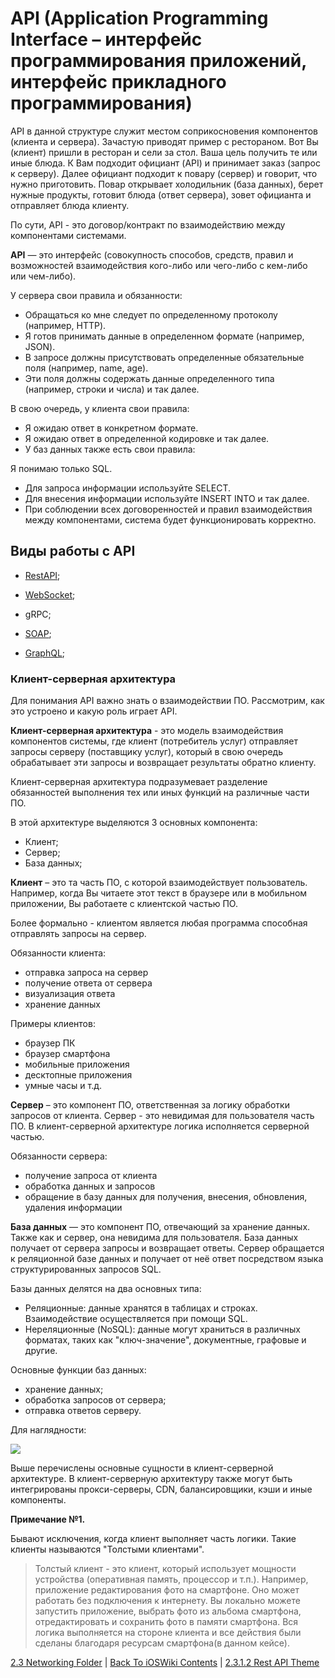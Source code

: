 # API (Application Programming Interface – интерфейс программирования приложений, интерфейс прикладного программирования)

API в данной структуре служит местом соприкосновения компонентов (клиента и сервера). Зачастую приводят пример с рестораном. Вот Вы (клиент) пришли в ресторан и сели за стол. Ваша цель получить те или иные блюда. К Вам подходит официант (API) и принимает заказ (запрос к серверу). Далее официант подходит к повару (сервер) и говорит, что нужно приготовить. Повар открывает холодильник (база данных), берет нужные продукты, готовит блюда (ответ сервера), зовет официанта и отправляет блюда клиенту.

По сути, API - это договор/контракт по взаимодействию между компонентами системами.

 **API** — это интерфейс (совокупность способов, средств, правил и возможностей взаимодействия кого-либо или чего-либо с кем-либо или чем-либо).

У сервера свои правила и обязанности:

* Обращаться ко мне следует по определенному протоколу (например, HTTP).
* Я готов принимать данные в определенном формате (например, JSON).
* В запросе должны присутствовать определенные обязательные поля (например, name, age).
* Эти поля должны содержать данные определенного типа (например, строки и числа) и так далее.

В свою очередь, у клиента свои правила:

* Я ожидаю ответ в конкретном формате.
* Я ожидаю ответ в определенной кодировке и так далее.
* У баз данных также есть свои правила:

Я понимаю только SQL.

* Для запроса информации используйте SELECT.
* Для внесения информации используйте INSERT INTO и так далее.
* При соблюдении всех договоренностей и правил взаимодействия между компонентами, система будет функционировать корректно.

## Виды работы с API

* [RestAPI](./2.3.1.2%20RestAPI.md);
* [WebSocket](../2.3.3%20WebSocket.md);
* gRPC;
* [SOAP](https://github.com/eldaroid/iOSWiki/blob/master/2%20ComputerScience/2.3%20Networking/2.3.1%20API/2.3.1.2%20RestAPI.md#rest-api-vs-soap-api-vs-graphql); 

* [GraphQL](https://github.com/eldaroid/iOSWiki/blob/master/2%20ComputerScience/2.3%20Networking/2.3.1%20API/2.3.1.2%20RestAPI.md#rest-api-vs-soap-api-vs-graphql); 

### Клиент-серверная архитектура

Для понимания API важно знать о взаимодействии ПО. Рассмотрим, как это устроено и какую роль играет API.

**Клиент-серверная архитектура** - это модель взаимодействия компонентов системы, где клиент (потребитель услуг) отправляет запросы серверу (поставщику услуг), который в свою очередь обрабатывает эти запросы и возвращает результаты обратно клиенту.

Клиент-серверная архитектура подразумевает разделение обязанностей выполнения тех или иных функций на различные части ПО.

В этой архитектуре выделяются 3 основных компонента:

* Клиент;
* Сервер;
* База данных;

**Клиент** – это та часть ПО, с которой взаимодействует пользователь. Например, когда Вы читаете этот текст в браузере или в мобильном приложении, Вы работаете с клиентской частью ПО.

Более формально - клиентом является любая программа способная отправлять запросы на сервер.

Обязанности клиента:

* отправка запроса на сервер
* получение ответа от сервера
* визуализация ответа
* хранение данных

Примеры клиентов:

* браузер ПК
* браузер смартфона
* мобильные приложения
* десктопные приложения
* умные часы и т.д.

**Сервер** – это компонент ПО, ответственная за логику обработки запросов от клиента. Сервер - это невидимая для пользователя часть ПО. В клиент-серверной архитектуре логика исполняется серверной частью.

Обязанности сервера:

* получение запроса от клиента
* обработка данных и запросов
* обращение в базу данных для получения, внесения, обновления, удаления информации

**База данных** — это компонент ПО, отвечающий за хранение данных. Также как и сервер, она невидима для пользователя. База данных получает от сервера запросы и возвращает ответы. Сервер обращается к реляционной базе данных и получает от неё ответ посредством языка структурированных запросов SQL.

Базы данных делятся на два основных типа:

* Реляционные: данные хранятся в таблицах и строках. Взаимодействие осуществляется при помощи SQL.
* Нереляционные (NoSQL): данные могут храниться в различных форматах, таких как "ключ-значение", документные, графовые и другие.

Основные функции баз данных:

* хранение данных;
* обработка запросов от сервера;
* отправка ответов серверу.

Для наглядности:

![](https://github.com/eldaroid/pictures/blob/master/iOSWiki/2%20ComputerScience/Client-Server-DataBase.jpg?raw=true)

Выше перечислены основные сущности в клиент-серверной архитектуре. В клиент-серверную архитектуру также могут быть интегрированы прокси-серверы, CDN, балансировщики, кэши и иные компоненты.

**Примечание №1.**

Бывают исключения, когда клиент выполняет часть логики. Такие клиенты называются "Толстыми клиентами".

> Толстый клиент - это клиент, который использует мощности устройства (оперативная память, процессор и т.п.). Например, приложение редактирования фото на смартфоне. Оно может работать без подключения к интернету. Вы локально можете запустить приложение, выбрать фото из альбома смартфона, отредактировать и сохранить фото в памяти смартфона. Вся логика выполняется на стороне клиента и все действия были сделаны благодаря ресурсам смартфона(в данном кейсе).

[2.3 Networking Folder](/2%20ComputerScience/2.3%20Networking/) | [Back To iOSWiki Contents](https://github.com/eldaroid/iOSWiki) | [2.3.1.2 Rest API Theme](./2.3.1.2%20RestAPI.md)
